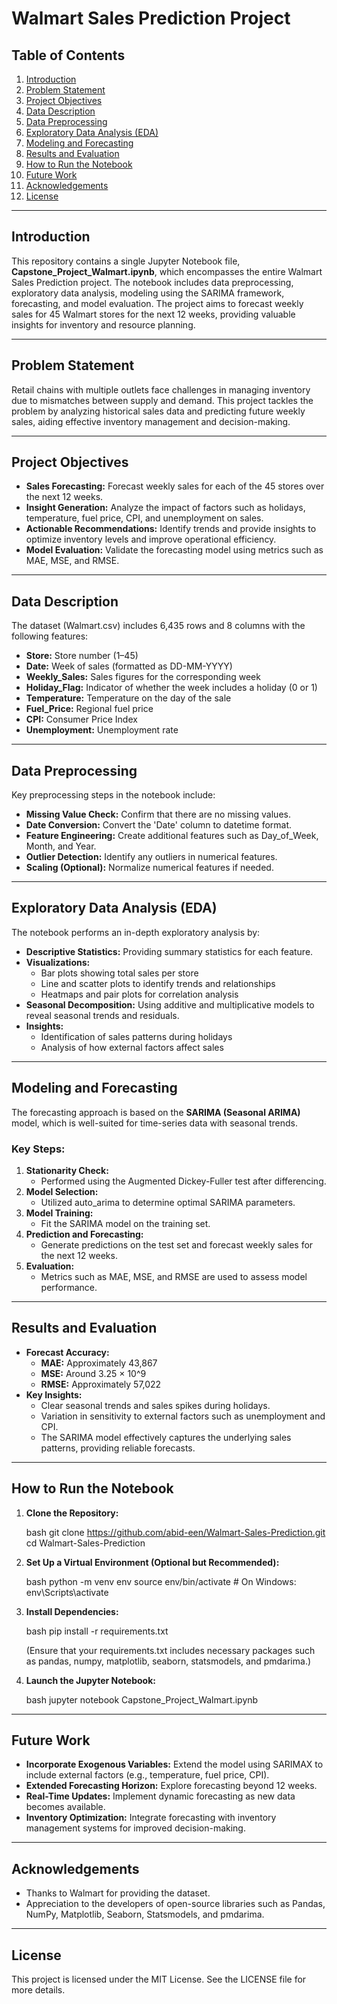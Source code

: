 # Walmart Sales Prediction Project

## Table of Contents
1. [Introduction](#introduction)
2. [Problem Statement](#problem-statement)
3. [Project Objectives](#project-objectives)
4. [Data Description](#data-description)
5. [Data Preprocessing](#data-preprocessing)
6. [Exploratory Data Analysis (EDA)](#exploratory-data-analysis-eda)
7. [Modeling and Forecasting](#modeling-and-forecasting)
8. [Results and Evaluation](#results-and-evaluation)
9. [How to Run the Notebook](#how-to-run-the-notebook)
10. [Future Work](#future-work)
11. [Acknowledgements](#acknowledgements)
12. [License](#license)

---

## Introduction

This repository contains a single Jupyter Notebook file, **Capstone_Project_Walmart.ipynb**, which encompasses the entire Walmart Sales Prediction project. The notebook includes data preprocessing, exploratory data analysis, modeling using the SARIMA framework, forecasting, and model evaluation. The project aims to forecast weekly sales for 45 Walmart stores for the next 12 weeks, providing valuable insights for inventory and resource planning.

---

## Problem Statement

Retail chains with multiple outlets face challenges in managing inventory due to mismatches between supply and demand. This project tackles the problem by analyzing historical sales data and predicting future weekly sales, aiding effective inventory management and decision-making.

---

## Project Objectives

- **Sales Forecasting:** Forecast weekly sales for each of the 45 stores over the next 12 weeks.
- **Insight Generation:** Analyze the impact of factors such as holidays, temperature, fuel price, CPI, and unemployment on sales.
- **Actionable Recommendations:** Identify trends and provide insights to optimize inventory levels and improve operational efficiency.
- **Model Evaluation:** Validate the forecasting model using metrics such as MAE, MSE, and RMSE.

---

## Data Description

The dataset (Walmart.csv) includes 6,435 rows and 8 columns with the following features:

- **Store:** Store number (1–45)
- **Date:** Week of sales (formatted as DD-MM-YYYY)
- **Weekly_Sales:** Sales figures for the corresponding week
- **Holiday_Flag:** Indicator of whether the week includes a holiday (0 or 1)
- **Temperature:** Temperature on the day of the sale
- **Fuel_Price:** Regional fuel price
- **CPI:** Consumer Price Index
- **Unemployment:** Unemployment rate

---

## Data Preprocessing

Key preprocessing steps in the notebook include:

- **Missing Value Check:** Confirm that there are no missing values.
- **Date Conversion:** Convert the 'Date' column to datetime format.
- **Feature Engineering:** Create additional features such as Day_of_Week, Month, and Year.
- **Outlier Detection:** Identify any outliers in numerical features.
- **Scaling (Optional):** Normalize numerical features if needed.

---

## Exploratory Data Analysis (EDA)

The notebook performs an in-depth exploratory analysis by:

- **Descriptive Statistics:** Providing summary statistics for each feature.
- **Visualizations:**
    - Bar plots showing total sales per store
    - Line and scatter plots to identify trends and relationships
    - Heatmaps and pair plots for correlation analysis
- **Seasonal Decomposition:** Using additive and multiplicative models to reveal seasonal trends and residuals.
- **Insights:**
    - Identification of sales patterns during holidays
    - Analysis of how external factors affect sales

---

## Modeling and Forecasting

The forecasting approach is based on the **SARIMA (Seasonal ARIMA)** model, which is well-suited for time-series data with seasonal trends.

### Key Steps:
1. **Stationarity Check:**  
    - Performed using the Augmented Dickey-Fuller test after differencing.
2. **Model Selection:**  
    - Utilized auto_arima to determine optimal SARIMA parameters.
3. **Model Training:**  
    - Fit the SARIMA model on the training set.
4. **Prediction and Forecasting:**  
    - Generate predictions on the test set and forecast weekly sales for the next 12 weeks.
5. **Evaluation:**  
    - Metrics such as MAE, MSE, and RMSE are used to assess model performance.

---

## Results and Evaluation

- **Forecast Accuracy:**
    - **MAE:** Approximately 43,867
    - **MSE:** Around 3.25 × 10^9
    - **RMSE:** Approximately 57,022
- **Key Insights:**
    - Clear seasonal trends and sales spikes during holidays.
    - Variation in sensitivity to external factors such as unemployment and CPI.
    - The SARIMA model effectively captures the underlying sales patterns, providing reliable forecasts.

---

## How to Run the Notebook

1. **Clone the Repository:**

    bash
    git clone https://github.com/abid-een/Walmart-Sales-Prediction.git
    cd Walmart-Sales-Prediction

2. **Set Up a Virtual Environment (Optional but Recommended):**

    bash
    python -m venv env
    source env/bin/activate  # On Windows: env\Scripts\activate

3. **Install Dependencies:**

    bash
    pip install -r requirements.txt

    (Ensure that your requirements.txt includes necessary packages such as pandas, numpy, matplotlib, seaborn, statsmodels, and pmdarima.)

4. **Launch the Jupyter Notebook:**

    bash
    jupyter notebook Capstone_Project_Walmart.ipynb

---

## Future Work

- **Incorporate Exogenous Variables:** Extend the model using SARIMAX to include external factors (e.g., temperature, fuel price, CPI).
- **Extended Forecasting Horizon:** Explore forecasting beyond 12 weeks.
- **Real-Time Updates:** Implement dynamic forecasting as new data becomes available.
- **Inventory Optimization:** Integrate forecasting with inventory management systems for improved decision-making.

---

## Acknowledgements

- Thanks to Walmart for providing the dataset.
- Appreciation to the developers of open-source libraries such as Pandas, NumPy, Matplotlib, Seaborn, Statsmodels, and pmdarima.

---

## License

This project is licensed under the MIT License. See the LICENSE file for more details.
